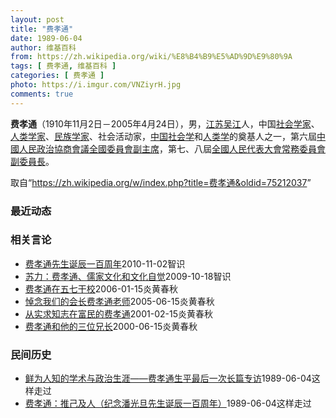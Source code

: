 ```yaml
---
layout: post
title: "费孝通"
date: 1989-06-04
author: 维基百科
from: https://zh.wikipedia.org/wiki/%E8%B4%B9%E5%AD%9D%E9%80%9A
tags: [ 费孝通, 维基百科 ]
categories: [ 费孝通 ]
photo: https://i.imgur.com/VNZiyrH.jpg
comments: true
---
```

<div class="mw-parser-output">

<p><b>费孝通</b>（1910年11月2日－2005年4月24日），男，<a href="/wiki/%E6%B1%9F%E8%8B%8F" class="mw-redirect" title="江苏">江苏</a><a href="/wiki/%E5%90%B4%E6%B1%9F%E5%8E%BF" class="mw-redirect" title="吴江县">吴江</a>人，中国<a href="/wiki/%E7%A4%BE%E6%9C%83%E5%AD%B8%E5%AE%B6" class="mw-redirect" title="社會學家">社会学家</a>、<a href="/wiki/%E4%BA%BA%E7%B1%BB%E5%AD%A6%E5%AE%B6" class="mw-redirect" title="人类学家">人类学家</a>、<a href="/wiki/%E6%B0%91%E6%97%8F%E5%AD%A6%E5%AE%B6" title="民族学家">民族学家</a>、社会活动家，<a href="/wiki/%E4%B8%AD%E5%9B%BD" class="mw-redirect" title="中国">中国</a><a href="/wiki/%E7%A4%BE%E4%BC%9A%E5%AD%A6" title="社会学">社会学</a>和<a href="/wiki/%E4%BA%BA%E7%B1%BB%E5%AD%A6" title="人类学">人类学</a>的奠基人之一，第六屆<a href="/wiki/%E4%B8%AD%E5%9C%8B%E4%BA%BA%E6%B0%91%E6%94%BF%E6%B2%BB%E5%8D%94%E5%95%86%E6%9C%83%E8%AD%B0%E5%85%A8%E5%9C%8B%E5%A7%94%E5%93%A1%E6%9C%83%E5%89%AF%E4%B8%BB%E5%B8%AD" class="mw-redirect" title="中國人民政治協商會議全國委員會副主席">中國人民政治協商會議全國委員會副主席</a>，第七、八屆<a href="/wiki/%E5%85%A8%E5%9C%8B%E4%BA%BA%E6%B0%91%E4%BB%A3%E8%A1%A8%E5%A4%A7%E6%9C%83%E5%B8%B8%E5%8B%99%E5%A7%94%E5%93%A1%E6%9C%83%E5%89%AF%E5%A7%94%E5%93%A1%E9%95%B7" class="mw-redirect" title="全國人民代表大會常務委員會副委員長">全國人民代表大會常務委員會副委員長</a>。
</p>
</div><noscript><img src="//zh.wikipedia.org/wiki/Special:CentralAutoLogin/start?type=1x1" alt="" title="" width="1" height="1" style="border: none; position: absolute;"></noscript>
<div class="printfooter" data-nosnippet="">取自“<a dir="ltr" href="https://zh.wikipedia.org/w/index.php?title=费孝通&amp;oldid=75212037">https://zh.wikipedia.org/w/index.php?title=费孝通&amp;oldid=75212037</a>”</div><div id="recent-news"><h3>最近动态</h3><ul></ul></div><div id="open-opinion"><h3>相关言论</h3><ul><li><a href="https://nodebe4.github.io/opinion/2010-11-02/%E8%B4%B9%E5%AD%9D%E9%80%9A%E5%85%88%E7%94%9F%E8%AF%9E%E8%BE%B0%E4%B8%80%E7%99%BE%E5%91%A8%E5%B9%B4/" title="爱德布克">费孝通先生诞辰一百周年</a><time>2010-11-02</time><a class="tag">智识</a></li>
<li><a href="https://nodebe4.github.io/opinion/2009-10-18/%E8%8B%8F%E5%8A%9B-%E8%B4%B9%E5%AD%9D%E9%80%9A-%E5%84%92%E5%AE%B6%E6%96%87%E5%8C%96%E5%92%8C%E6%96%87%E5%8C%96%E8%87%AA%E8%A7%89/" title="苏力">苏力：费孝通、儒家文化和文化自觉</a><time>2009-10-18</time><a class="tag">智识</a></li>
<li><a href="https://nodebe4.github.io/opinion/2006-01-15/%E8%B4%B9%E5%AD%9D%E9%80%9A%E5%9C%A8%E4%BA%94%E4%B8%83%E5%B9%B2%E6%A0%A1/" title="刘　晓">费孝通在五七干校</a><time>2006-01-15</time><a class="tag">炎黄春秋</a></li>
<li><a href="https://nodebe4.github.io/opinion/2005-06-15/%E6%82%BC%E5%BF%B5%E6%88%91%E4%BB%AC%E7%9A%84%E4%BC%9A%E9%95%BF%E8%B4%B9%E5%AD%9D%E9%80%9A%E8%80%81%E5%B8%88/" title="鲁　谆">悼念我们的会长费孝通老师</a><time>2005-06-15</time><a class="tag">炎黄春秋</a></li>
<li><a href="https://nodebe4.github.io/opinion/2001-02-15/%E4%BB%8E%E5%AE%9E%E6%B1%82%E7%9F%A5%E5%BF%97%E5%9C%A8%E5%AF%8C%E6%B0%91%E7%9A%84%E8%B4%B9%E5%AD%9D%E9%80%9A/" title="徐庆全 杜明明">从实求知志在富民的费孝通</a><time>2001-02-15</time><a class="tag">炎黄春秋</a></li>
<li><a href="https://nodebe4.github.io/opinion/2000-06-15/%E8%B4%B9%E5%AD%9D%E9%80%9A%E5%92%8C%E4%BB%96%E7%9A%84%E4%B8%89%E4%BD%8D%E5%85%84%E9%95%BF/" title="余广彤">费孝通和他的三位兄长</a><time>2000-06-15</time><a class="tag">炎黄春秋</a></li>
</ul></div><div id="mjls-record"><h3>民间历史</h3><ul><li><a href="https://nodebe4.github.io/mjlsh/1989-06-04/%E9%B2%9C%E4%B8%BA%E4%BA%BA%E7%9F%A5%E7%9A%84%E5%AD%A6%E6%9C%AF%E4%B8%8E%E6%94%BF%E6%B2%BB%E7%94%9F%E6%B6%AF-%E8%B4%B9%E5%AD%9D%E9%80%9A%E7%94%9F%E5%B9%B3%E6%9C%80%E5%90%8E%E4%B8%80%E6%AC%A1%E9%95%BF%E7%AF%87%E4%B8%93%E8%AE%BF/" title="">鲜为人知的学术与政治生涯——费孝通生平最后一次长篇专访</a><time>1989-06-04</time><a class="tag">这样走过</a></li>
<li><a href="https://nodebe4.github.io/mjlsh/1989-06-04/%E8%B4%B9%E5%AD%9D%E9%80%9A-%E6%8E%A8%E5%B7%B1%E5%8F%8A%E4%BA%BA-%E7%BA%AA%E5%BF%B5%E6%BD%98%E5%85%89%E6%97%A6%E5%85%88%E7%94%9F%E8%AF%9E%E8%BE%B0%E4%B8%80%E7%99%BE%E5%91%A8%E5%B9%B4/" title="费孝通">费孝通：推己及人（纪念潘光旦先生诞辰一百周年）</a><time>1989-06-04</time><a class="tag">这样走过</a></li>
</ul></div>